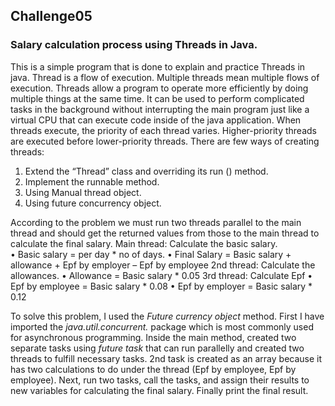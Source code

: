 ## Challenge05
### Salary calculation process using Threads in Java.

This is a simple program that is done to explain and practice Threads in java. Thread is a flow of execution. Multiple threads mean multiple flows of execution. Threads allow a program to operate more efficiently by doing multiple things at the same time. It can be used to perform complicated tasks in the background without interrupting the main program just like a virtual CPU that can execute code inside of the java application. When threads execute, the priority of each thread varies. Higher-priority threads are executed before lower-priority threads. There are few ways of creating threads: 
  01.	Extend the “Thread” class and overriding its run () method.
  02.	 Implement the runnable method.
  03.	Using Manual thread object.
  04.	Using future concurrency object.
                                                                     
According to the problem we must run two threads parallel to the main thread and should get the returned values from those to the main thread to calculate the final salary. 
Main thread: Calculate the basic salary.  
•	Basic salary = per day * no of days.
•	Final Salary = Basic salary + allowance + Epf by employer – Epf by employee
2nd thread: Calculate the allowances. 
•	Allowance = Basic salary * 0.05
3rd thread: Calculate Epf
•	Epf by employee = Basic salary * 0.08
•	Epf by employer = Basic salary * 0.12

To solve this problem, I used the *Future currency object* method. First I have imported the *java.util.concurrent.* package which is most commonly used for asynchronous programming. 
Inside the main method, created two separate tasks using *future task* that can run parallelly and created two threads to fulfill necessary tasks. 2nd task is created as an array because it has two calculations to do under the thread (Epf by employee, Epf by employee). 
Next, run two tasks, call the tasks, and assign their results to new variables for calculating the final salary. 
Finally print the final result.

